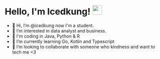 # Hello, I'm Icedkung! <img src="https://raw.githubusercontent.com/MartinHeinz/MartinHeinz/master/wave.gif" width="30px">


- 👋 Hi, I’m @icedkung now I'm a student.
- 👀 I’m interested in data analyst and business.
- 🎊 I'm coding in Java, Python & R
- 🌱 I’m currently learning Go, Kotlin and Typescript
- 💞️ I’m looking to collaborate with someone who kindness and want to tech me <3


